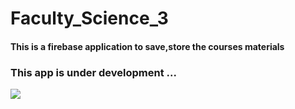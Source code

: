 # Faculty_Science_3
<h4>This is a firebase application to save,store the courses materials</h4>

<h3>This app is under development ...</h3>
<img src="https://lh6.googleusercontent.com/NyUTV76hjJvf3OMy4Y2DFDJH-x9oMhjVMT1PMdRRfAF6p8R0kW5wXkSXyq9dJu9ld_XjK1b1FArFvdTGg8c=w1366-h629"></img>

